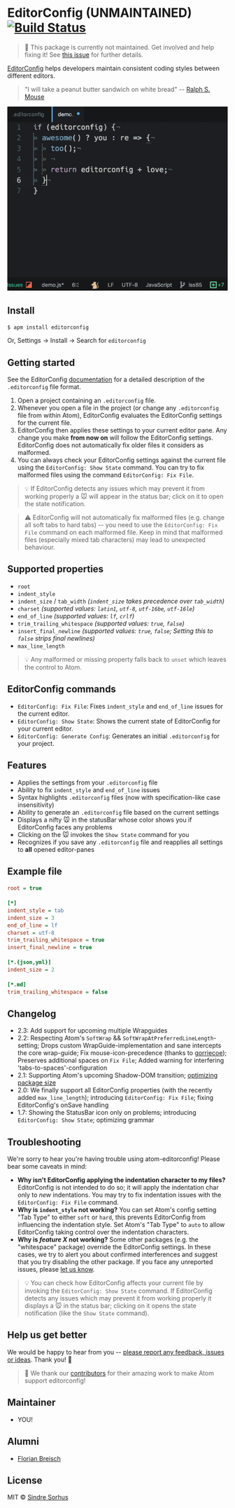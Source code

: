# EditorConfig (UNMAINTAINED) [![Build Status](https://travis-ci.org/sindresorhus/atom-editorconfig.svg?branch=master)](https://travis-ci.org/sindresorhus/atom-editorconfig)

> :bell: This package is currently not maintained. Get involved and help fixing it! See [this issue](https://github.com/sindresorhus/atom-editorconfig/issues/231) for further details.

[EditorConfig](http://editorconfig.org) helps developers maintain consistent coding styles between different editors.

> "I will take a peanut butter sandwich on white bread" -- [Ralph S. Mouse](https://www.youtube.com/watch?v=3funeDWFr9g)

![](fievel-mousekewitz48.gif)


## Install

```
$ apm install editorconfig
```

Or, Settings → Install → Search for `editorconfig`


## Getting started

See the EditorConfig [documentation](http://editorconfig.org) for a detailed description of the `.editorconfig` file format.

1. Open a project containing an `.editorconfig` file.
2. Whenever you open a file in the project (or change any `.editorconfig` file from within Atom), EditorConfig evaluates the EditorConfig settings for the current file.
3. EditorConfig then applies these settings to your current editor pane. Any change you make **from now on** will follow the EditorConfig settings. EditorConfig does not automatically fix older files it considers as malformed.
4. You can always check your EditorConfig settings against the current file using the `EditorConfig: Show State` command. You can try to fix malformed files using the command `EditorConfig: Fix File`.

> :bulb: If EditorConfig detects any issues which may prevent it from working properly a :mouse: will appear in the status bar; click on it to open the state notification.

> :warning: EditorConfig will not automatically fix malformed files (e.g. change all soft tabs to hard tabs) -- you need to use the `EditorConfig: Fix File` command on each malformed file. Keep in mind that malformed files (especially mixed tab characters) may lead to unexpected behaviour.


## Supported properties

- `root`
- `indent_style`
- `indent_size` / `tab_width` *(`indent_size` takes precedence over `tab_width`)*
- `charset` *(supported values: `latin1`, `utf-8`, `utf-16be`, `utf-16le`)*
- `end_of_line` *(supported values: `lf`, `crlf`)*
- `trim_trailing_whitespace` *(supported values: `true`, `false`)*
- `insert_final_newline` *(supported values: `true`, `false`; Setting this to `false` strips final newlines)*
- `max_line_length`

> :bulb: Any malformed or missing property falls back to `unset` which leaves the control to Atom.

## EditorConfig commands

- `EditorConfig: Fix File`: Fixes `indent_style` and `end_of_line` issues for the current editor.
- `EditorConfig: Show State`: Shows the current state of EditorConfig for your current editor.
- `EditorConfig: Generate Config`: Generates an initial `.editorconfig` for your project.


## Features

- Applies the settings from your `.editorconfig` file
- Ability to fix `indent_style` and `end_of_line` issues
- Syntax highlights `.editorconfig` files (now with specification-like case insensitivity)
- Ability to generate an `.editorconfig` file based on the current settings
- Displays a nifty :mouse: in the statusBar whose color shows you if EditorConfig faces any problems
- Clicking on the :mouse: invokes the `Show State` command for you
- Recognizes if you save any `.editorconfig` file and reapplies all settings to **all** opened editor-panes


## Example file

```ini
root = true

[*]
indent_style = tab
indent_size = 3
end_of_line = lf
charset = utf-8
trim_trailing_whitespace = true
insert_final_newline = true

[*.{json,yml}]
indent_size = 2

[*.md]
trim_trailing_whitespace = false
```


## Changelog

- 2.3: Add support for upcoming multiple Wrapguides
- 2.2: Respecting Atom's `SoftWrap` && `SoftWrapAtPreferredLineLength`-setting; Drops custom WrapGuide-implementation and sane intercepts the core wrap-guide; Fix mouse-icon-precedence (thanks to [gorriecoe](https://github.com/gorriecoe)); Preserves additional spaces on `Fix File`; Added warning  for interfering 'tabs-to-spaces'-configuration
- 2.1: Supporting Atom's upcoming Shadow-DOM transition; [optimizing package size](https://github.com/sindresorhus/atom-editorconfig/pull/153)
- 2.0: We finally support all EditorConfig properties (with the recently added `max_line_length`); introducing `EditorConfig: Fix File`; fixing EditorConfig's onSave handling
- 1.7: Showing the StatusBar icon only on problems; introducing `EditorConfig: Show State`; optimizing grammar


## Troubleshooting

We're sorry to hear you're having trouble using atom-editorconfig! Please bear some caveats in mind:

- **Why isn't EditorConfig applying the indentation character to my files?** EditorConfig is not intended to do so; it will apply the indentation char only to *new* indentations. You may try to fix indentation issues with the `EditorConfig: Fix File` command.
- **Why is `indent_style` not working?** You can set Atom's config setting "Tab Type" to either `soft` or `hard`, this prevents EditorConfig from influencing the indentation style. Set Atom's "Tab Type" to `auto` to allow EditorConfig taking control over the indentation characters.
- **Why is _feature X_ not working?** Some other packages (e.g. the "whitespace" package) override the EditorConfig settings. In these cases, we try to alert you about confirmed interferences and suggest that you try disabling the other package. If you face any unreported issues, please [let us know](https://github.com/sindresorhus/atom-editorconfig/issues/new).

> :bulb: You can check how EditorConfig affects your current file by invoking the `EditorConfig: Show State` command. If EditorConfig detects any issues which may prevent it from working properly it displays a :mouse: in the status bar; clicking on it opens the state notification (like the `Show State` command).


## Help us get better

We would be happy to hear from you -- [please report any feedback, issues or ideas](https://github.com/sindresorhus/atom-editorconfig/issues/new). Thank you! :gift_heart:

> :gift_heart: We thank our [contributors](https://github.com/sindresorhus/atom-editorconfig/graphs/contributors) for their amazing work to make Atom support editorconfig!


## Maintainer
- YOU!


## Alumni
- [Florian Breisch](https://github.com/florianb)


## License

MIT © [Sindre Sorhus](https://sindresorhus.com)
